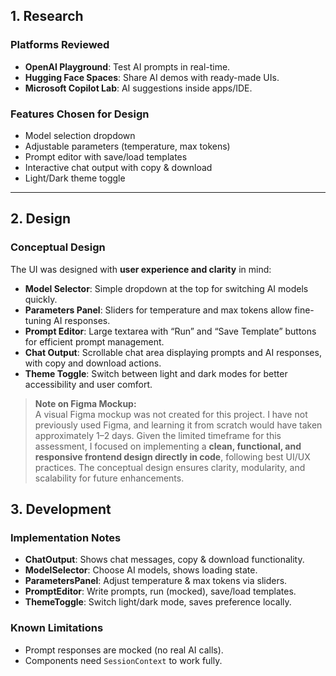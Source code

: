 
## 1. Research

### Platforms Reviewed
- **OpenAI Playground**: Test AI prompts in real-time.  
- **Hugging Face Spaces**: Share AI demos with ready-made UIs.  
- **Microsoft Copilot Lab**: AI suggestions inside apps/IDE.  

### Features Chosen for Design
- Model selection dropdown  
- Adjustable parameters (temperature, max tokens)  
- Prompt editor with save/load templates  
- Interactive chat output with copy & download  
- Light/Dark theme toggle  

---

## 2. Design

### Conceptual Design
The UI was designed with **user experience and clarity** in mind:  

- **Model Selector**: Simple dropdown at the top for switching AI models quickly.  
- **Parameters Panel**: Sliders for temperature and max tokens allow fine-tuning AI responses.  
- **Prompt Editor**: Large textarea with “Run” and “Save Template” buttons for efficient prompt management.  
- **Chat Output**: Scrollable chat area displaying prompts and AI responses, with copy and download actions.  
- **Theme Toggle**: Switch between light and dark modes for better accessibility and user comfort.  

> **Note on Figma Mockup:**  
> A visual Figma mockup was not created for this project.
> I have not previously used Figma, and learning it from scratch would have taken approximately 1–2 days.
> Given the limited timeframe for this assessment,
> I focused on implementing a **clean, functional, and responsive frontend design directly in code**,
> following best UI/UX practices. The conceptual design ensures clarity, modularity, and scalability for future enhancements.

## 3. Development

### Implementation Notes
- **ChatOutput**: Shows chat messages, copy & download functionality.  
- **ModelSelector**: Choose AI models, shows loading state.  
- **ParametersPanel**: Adjust temperature & max tokens via sliders.  
- **PromptEditor**: Write prompts, run (mocked), save/load templates.  
- **ThemeToggle**: Switch light/dark mode, saves preference locally.  

### Known Limitations
- Prompt responses are mocked (no real AI calls).  
- Components need `SessionContext` to work fully.  



